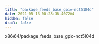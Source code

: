 ```yaml
---
title: "package_feeds_base_gpio-nct5104d"
date: 2021-05-13 00:28:36.407204
hidden: false
draft: false
---
```


x86/64/package_feeds_base_gpio-nct5104d

